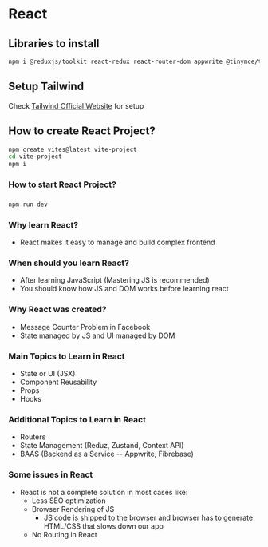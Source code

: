 # React

## Libraries to install

```sh
npm i @reduxjs/toolkit react-redux react-router-dom appwrite @tinymce/tinymce-react html-react-parser react-hook-form
```

## Setup Tailwind

Check [Tailwind Official Website](https://tailwindcss.com/docs/installation) for setup

## How to create React Project?

```sh
npm create vites@latest vite-project
cd vite-project
npm i
```

### How to start React Project?

###

```sh
npm run dev
```

### Why learn React?

- React makes it easy to manage and build complex frontend

### When should you learn React?

- After learning JavaScript (Mastering JS is recommended)
- You should know how JS and DOM works before learning react

### Why React was created?

- Message Counter Problem in Facebook
- State managed by JS and UI managed by DOM

### Main Topics to Learn in React

- State or UI (JSX)
- Component Reusability
- Props
- Hooks

### Additional Topics to Learn in React

- Routers
- State Management (Reduz, Zustand, Context API)
- BAAS (Backend as a Service -- Appwrite, Fibrebase)

### Some issues in React

- React is not a complete solution in most cases like:
  - Less SEO optimization
  - Browser Rendering of JS
    - JS code is shipped to the browser and browser has to generate HTML/CSS that slows down our app
  - No Routing in React
